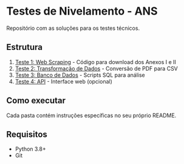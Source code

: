 # Testes de Nivelamento - ANS

Repositório com as soluções para os testes técnicos.

## Estrutura
1. [Teste 1: Web Scraping](/teste1-web-scraping) - Código para download dos Anexos I e II
2. [Teste 2: Transformação de Dados](/teste2-transformacao-dados) - Conversão de PDF para CSV
3. [Teste 3: Banco de Dados](/teste3-banco-dados) - Scripts SQL para análise
4. [Teste 4: API](/teste4-api) - Interface web (opcional)

## Como executar
Cada pasta contém instruções específicas no seu próprio README.

## Requisitos
- Python 3.8+
- Git